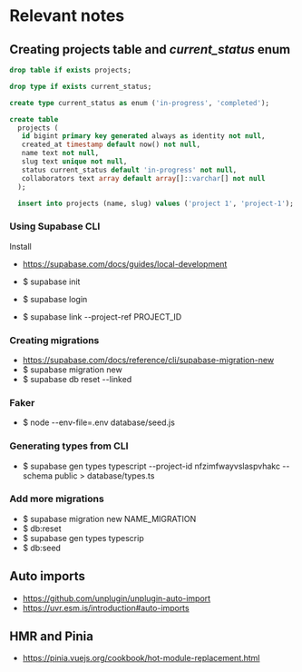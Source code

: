 # Relevant notes

## Creating projects table and _current_status_ enum

```sql
drop table if exists projects;

drop type if exists current_status;

create type current_status as enum ('in-progress', 'completed');

create table
  projects (
   id bigint primary key generated always as identity not null,
   created_at timestamp default now() not null,
   name text not null,
   slug text unique not null,
   status current_status default 'in-progress' not null,
   collaborators text array default array[]::varchar[] not null
  );

  insert into projects (name, slug) values ('project 1', 'project-1');
```

### Using Supabase CLI

Install

- https://supabase.com/docs/guides/local-development

- $ supabase init
- $ supabase login
- $ supabase link --project-ref PROJECT_ID

### Creating migrations

- https://supabase.com/docs/reference/cli/supabase-migration-new
- $ supabase migration new
- $ supabase db reset --linked

### Faker

- $ node --env-file=.env database/seed.js

### Generating types from CLI

- $ supabase gen types typescript --project-id nfzimfwayvslaspvhakc --schema public > database/types.ts

### Add more migrations

- $ supabase migration new NAME_MIGRATION
- $ db:reset
- $ supabase gen types typescrip
- $ db:seed

## Auto imports

- https://github.com/unplugin/unplugin-auto-import
- https://uvr.esm.is/introduction#auto-imports

## HMR and Pinia

- https://pinia.vuejs.org/cookbook/hot-module-replacement.html
